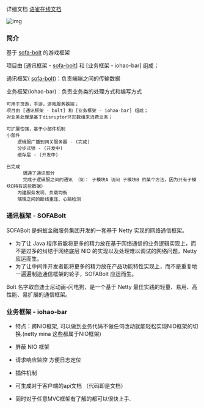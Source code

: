 详细文档 [语雀在线文档]( https://www.yuque.com/doublejoker/obofy2/bolt)


![img](https://img.shields.io/badge/JDK-17-green.svg)

### 简介

基于 [sofa-bolt](https://www.sofastack.tech/projects/sofa-bolt/overview/) 的游戏框架

项目由 [通讯框架 - [sofa-bolt](https://www.sofastack.tech/projects/sofa-bolt/overview/)] 和 [业务框架 - iohao-bar] 组成；

通讯框架( [sofa-bolt](https://www.sofastack.tech/projects/sofa-bolt/overview/))：负责端端之间的传输数据

业务框架(iohao-bar)：负责业务类的处理方式和编写方式

  ```text
  可用于页游，手游，游戏服务器端；
  项目由 [通讯框架 - bolt] 和 [业务框架 - iohao-bar] 组成；
  对业务处理是基于disruptor环形数组来消费业务；
  
  可扩展性强，基于小部件机制
  小部件
      逻辑服广播到网关服务器 - (完成)
      分步式锁 - (开发中)
      缓存层 - (开发中)
      
  已完成
  		调通了通讯部分
  		完成子逻辑服之间的通讯 （如： 子模块A 访问 子模块B 的某个方法，因为只有子模块B持有这些数据）
      内建服务发现、负载均衡
      端端之间的断线重连、心跳检测 
  ```

### 通讯框架 - SOFABolt

SOFABolt 是蚂蚁金融服务集团开发的一套基于 Netty 实现的网络通信框架。

- 为了让 Java 程序员能将更多的精力放在基于网络通信的业务逻辑实现上，而不是过多的纠结于网络底层 NIO 的实现以及处理难以调试的网络问题，Netty 应运而生。
- 为了让中间件开发者能将更多的精力放在产品功能特性实现上，而不是重复地一遍遍制造通信框架的轮子，SOFABolt 应运而生。

Bolt 名字取自迪士尼动画-闪电狗，是一个基于 Netty 最佳实践的轻量、易用、高性能、易扩展的通信框架。

### 业务框架 - iohao-bar

- 特点：跨NIO框架, 可以做到业务代码不做任何改动就能轻松实现NIO框架的切换.(netty mina 这些都属于NIO框架)
- 屏蔽 NIO 框架

- 请求响应监控 方便日志定位
- 插件机制

- 可生成对于客户端的api文档 （代码即是文档）
- 同时对于任意MVC框架有了解的都可以很快上手.